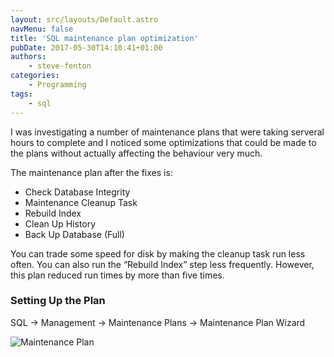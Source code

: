 ```yaml
---
layout: src/layouts/Default.astro
navMenu: false
title: 'SQL maintenance plan optimization'
pubDate: 2017-05-30T14:10:41+01:00
authors:
    - steve-fenton
categories:
    - Programming
tags:
    - sql
---
```


I was investigating a number of maintenance plans that were taking serveral hours to complete and I noticed some optimizations that could be made to the plans without actually affecting the behaviour very much.

The maintenance plan after the fixes is:

- Check Database Integrity
- Maintenance Cleanup Task
- Rebuild Index
- Clean Up History
- Back Up Database (Full)

You can trade some speed for disk by making the cleanup task run less often. You can also run the “Rebuild Index” step less frequently. However, this plan reduced run times by more than five times.

### Setting Up the Plan

SQL -&gt; Management -&gt; Maintenance Plans -&gt; Maintenance Plan Wizard

![Maintenance Plan](/img/2017/05/maintenance-plan.png)